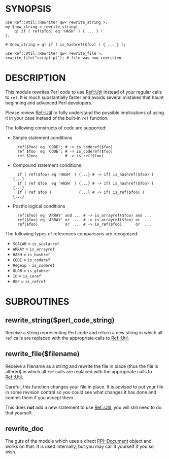 # SYNOPSIS

    use Ref::Util::Rewriter qw< rewrite_string >;
    my $new_string = rewrite_string(
        q! if ( ref($foo) eq 'HASH' ) { ... } !
    );

    # $new_string = q! if ( is_hashref($foo) ) { ... } !;

    use Ref::Util::Rewriter qw< rewrite_file >;
    rewrite_file("script.pl"); # file was now rewritten

# DESCRIPTION

This module rewrites Perl code to use [Ref::Util](https://metacpan.org/pod/Ref::Util) instead of your
regular calls to `ref`. It is much substantially faster and avoids
several mistakes that haunt beginning and advanced Perl developers.

Please review [Ref::Util](https://metacpan.org/pod/Ref::Util) to fully understand the possible implications
of using it in your case instead of the built-in `ref` function.

The following constructs of code are supported:

- Simple statement conditions

        ref($foo) eq 'CODE'; # -> is_coderef($foo)
        ref $foo  eq 'CODE'; # -> is_coderef($foo)
        ref $foo;            # -> is_ref($foo)

- Compound statement conditions

        if ( ref($foo) eq 'HASH' ) {...} # -> if( is_hashref($foo) ) {...}
        if ( ref $foo  eq 'HASH' ) {...} # -> if( is_hashref($foo) ) {...}
        if ( ref $foo )            {...} # -> if( is_ref($foo) )     {...}

- Postfix logical conditions

        ref($foo) eq 'ARRAY' and ... # -> is_arrayref($foo) and ...
        ref($foo) eq 'ARRAY' or  ... # -> is_arrayref($foo) or  ...
        ref($foo)            or  ... # -> is_ref($foo)      or  ...

The following types of references comparisons are recognized:

- `SCALAR` = `is_scalarref`
- `ARRAY` = `is_arrayref`
- `HASH` = `is_hashref`
- `CODE` = `is_coderef`
- `Regexp` = `is_coderef`
- `GLOB` = `is_globref`
- `IO` = `is_ioref`
- `REF` = `is_refref`

# SUBROUTINES

## rewrite\_string($perl\_code\_string)

Receive a string representing Perl code and return a new string in which
all `ref` calls are replaced with the appropriate calls to [Ref::Util](https://metacpan.org/pod/Ref::Util).

## rewrite\_file($filename)

Receive a filename as a string and rewrite the file in place (thus the
file is altered) in which all `ref` calls are replaced with the
appropriate calls to [Ref::Util](https://metacpan.org/pod/Ref::Util).

Careful, this function changes your file in place. It is advised to put
your file in some revision control so you could see what changes it has
done and commit them if you accept them.

This does **not** add a new statement to use [Ref::Util](https://metacpan.org/pod/Ref::Util), you will still
need to do that yourself.

## rewrite\_doc

The guts of the module which uses a direct [PPI::Document](https://metacpan.org/pod/PPI::Document) object and
works on that. It is used internally, but you may call it yourself if
you so wish.
